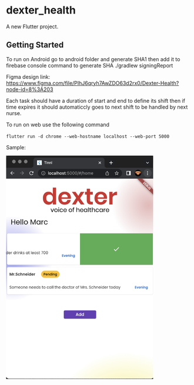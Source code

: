 # dexter_health

A new Flutter project.

## Getting Started

To run on Android go to android folder and generate SHA1 then add it to firebase console
command to generate SHA
./gradlew signingReport

Figma design link:
https://www.figma.com/file/PIhJ6qryh7AwZDO63d2rx0/Dexter-Health?node-id=8%3A203

Each task should have a duration of start and end to define its shift then if time expires it should automaticcly goes to next shift to be handled by next nurse.

To run on web use the following command

`flutter run -d chrome --web-hostname localhost --web-port 5000`


Sample:

<img src="https://github.com/amorenew/dexter_health/blob/main/sample.png?raw=true" width="400px" />